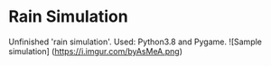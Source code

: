 # Rain Simulation

Unfinished 'rain simulation'. Used: Python3.8 and Pygame.
![Sample simulation] (https://i.imgur.com/byAsMeA.png)
